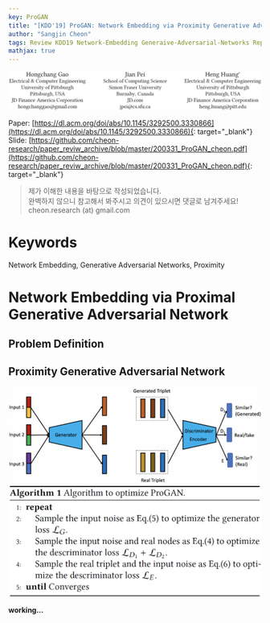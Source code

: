 ```yaml
---
key: ProGAN
title: "[KDD'19] ProGAN: Network Embedding via Proximity Generative Adversarial Network"
author: "Sangjin Cheon"
tags: Review KDD19 Network-Embedding Generaive-Adversarial-Networks Representation-Learning Proximity
mathjax: true
---
```


![ProGAN_authors](https://github.com/cheon-research/cheon-research.github.io/blob/master/assets/post_img/ProGAN_authors.PNG?raw=true)  

Paper: [https://dl.acm.org/doi/abs/10.1145/3292500.3330866](https://dl.acm.org/doi/abs/10.1145/3292500.3330866){: target="_blank"}  
Slide: [https://github.com/cheon-research/paper_reviw_archive/blob/master/200331_ProGAN_cheon.pdf](https://github.com/cheon-research/paper_reviw_archive/blob/master/200331_ProGAN_cheon.pdf){: target="_blank"}

>제가 이해한 내용을 바탕으로 작성되었습니다.  
>완벽하지 않으니 참고해서 봐주시고 의견이 있으시면 댓글로 남겨주세요!  
>cheon.research (at) gmail.com  

# Keywords
Network Embedding, Generative Adversarial Networks, Proximity  

# Network Embedding via Proximal Generative Adversarial Network
## Problem Definition

## Proximity Generative Adversarial Network
![ProGAN_figure_1](https://github.com/cheon-research/cheon-research.github.io/blob/master/assets/post_img/ProGAN_figure_1.PNG?raw=true)  
![ProGAN_algorithm_1](https://github.com/cheon-research/cheon-research.github.io/blob/master/assets/post_img/ProGAN_algorithm_1.PNG?raw=true) 

__working...__
